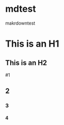 # mdtest
makrdowntest

This is an H1
=============

This is an H2
-------------


#1
## 2
### 3
#### 4
